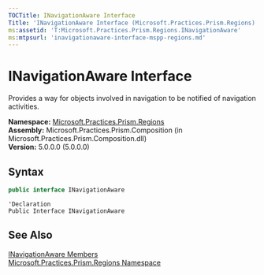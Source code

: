 ```yaml
---
TOCTitle: INavigationAware Interface
Title: 'INavigationAware Interface (Microsoft.Practices.Prism.Regions)'
ms:assetid: 'T:Microsoft.Practices.Prism.Regions.INavigationAware'
ms:mtpsurl: 'inavigationaware-interface-mspp-regions.md'
---
```



# INavigationAware Interface

Provides a way for objects involved in navigation to be notified of navigation activities.

**Namespace:** [Microsoft.Practices.Prism.Regions](/patterns-practices/reference/mspp-regions-behaviors-namespace)  
**Assembly:** Microsoft.Practices.Prism.Composition (in Microsoft.Practices.Prism.Composition.dll)  
**Version:** 5.0.0.0 (5.0.0.0)

## Syntax

```C#
public interface INavigationAware
```

```VB
'Declaration
Public Interface INavigationAware
```
## See Also

[INavigationAware Members](/patterns-practices/reference/inavigationaware-members-mspp-regions)  
[Microsoft.Practices.Prism.Regions Namespace](/patterns-practices/reference/mspp-regions-behaviors-namespace)

